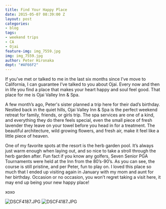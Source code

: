 ```yaml
---
title: Find Your Happy Place
date: 2015-05-07 08:39:00 Z
layout: post
categories:
- blog
tags:
- weekend trips
- CA
- Ojai
feature-img: img_7559.jpg
img: img_7559.jpg
author: Peter Hironaka
dept: "#AF66F2"
---
```


If you’ve met or talked to me in the last six months since I’ve move to California, I can guarantee I’ve talked to you about Ojai. Every now and then in life you find a place that makes your heart happy and soul feel good. That place for me is Ojai Valley Inn & Spa.

A few month’s ago, Peter's sister planned a trip here for their dad’s birthday. Nestled back in the quiet hills, Ojai Valley Inn & Spa is the perfect weekend retreat for family, friends, or girls trip. The spa services are one of a kind, and everything they do there feels special, even the small piece of fresh lavender they leave on your towel before you head in for a treatment. The beautiful architecture, wild growing flowers, and fresh air, make it feel like a little piece of heaven.

One of my favorite spots at the resort is the herb garden pool. It’s always just warm enough when laying out, and so nice to take a stroll through the herb garden after. Fun fact if you know any golfers, Seven Senior PGA Tournaments were held at the Inn from the 80’s-90’s. As you can see, the course is still pristine, and per Peter, fun to play on. I loved this place so much that I ended up visiting again in January with my mom and aunt for her birthday. Occasion or no occasion, you won’t regret taking a visit here, it may end up being your new happy place!

xoxo

![DSCF4187.JPG](/uploads/img_5523.jpg)
![DSCF4187.JPG](/uploads/img_5506.jpg)
